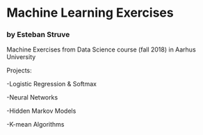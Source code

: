 # Machine Learning Exercises
### by Esteban Struve
Machine Exercises from Data Science course (fall 2018) in Aarhus University

Projects:

-Logistic Regression & Softmax

-Neural Networks

-Hidden Markov Models

-K-mean Algorithms

